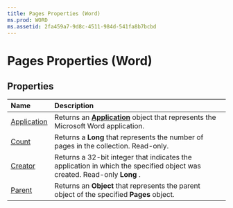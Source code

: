 ```yaml
---
title: Pages Properties (Word)
ms.prod: WORD
ms.assetid: 2fa459a7-9d8c-4511-984d-541fa8b7bcbd
---
```



# Pages Properties (Word)

## Properties



|**Name**|**Description**|
|:-----|:-----|
|[Application](pages-application-property-word.md)|Returns an  **[Application](application-object-word.md)** object that represents the Microsoft Word application.|
|[Count](pages-count-property-word.md)|Returns a  **Long** that represents the number of pages in the collection. Read-only.|
|[Creator](pages-creator-property-word.md)|Returns a 32-bit integer that indicates the application in which the specified object was created. Read-only  **Long** .|
|[Parent](pages-parent-property-word.md)|Returns an  **Object** that represents the parent object of the specified **Pages** object.|

